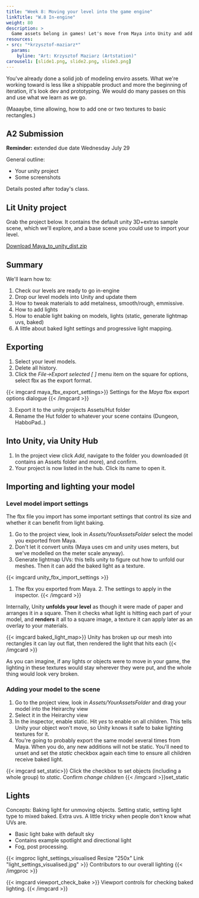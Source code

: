 ```yaml
---
title: "Week 8: Moving your level into the game engine"
linkTitle: "W.8 In-engine"
weight: 80
description: >
  Game assets belong in games! Let's move from Maya into Unity and add some lighting.
resources:
- src: "*krzysztof-maziarz*"
  params:
    byline: "Art: Krzysztof Maziarz (Artstation)"
carousel1: [slide1.png, slide2.png, slide3.png]
---
```

You've already done a solid job of modeling enviro assets.
What we're working toward is less like a shippable product and more the beginning of iteration, it's look dev and prototyping. We would do many passes on this and use what we learn as we go.

(Maaaybe, time allowing, how to add one or two textures to basic rectangles.)

## A2 Submission

**Reminder:** extended due date Wednesday July 29

General outline:
* Your unity project
* Some screenshots

Details posted after today's class. 

## Lit Unity project

Grab the project below. It contains the default unity 3D+extras sample scene, which we'll explore, and a base scene you could use to import your level.

<a class="btn btn-lg btn-primary mr-3 mb-4" href="Maya_to_unity_dist.zip" target="_blank">Download Maya_to_unity_dist.zip<i class="fas fa-arrow-alt-circle-right ml-2"></i></a>

## Summary
We'll learn how to:

1. Check our levels are ready to go in-engine
2. Drop our level models into Unity and update them
3. How to tweak materials to add metalness, smooth/rough, emmissive.
4. How to add lights
5. How to enable light baking on models, lights (static, generate lightmap uvs, baked) 
6. A little about baked light settings and progressive light mapping.

## Exporting

1. Select your level models.
2. Delete all history.
3. Click the <i>File->Export selected [ ]</I> menu item on the square for options, select fbx as the export format.

{{< imgcard maya_fbx_export_settings>}}
Settings for the <i>Maya</i> fbx export options dialogue
{{< /imgcard >}}

3. Export it to the unity projects Assets/Hut folder
4. Rename the Hut folder to whatever your scene contains (Dungeon, HabboPad..)

## Into Unity, via Unity Hub
1. In the project view click _Add_, navigate to the folder you downloaded (it contains an Assets folder and more), and confirm.
2. Your project is now listed in the hub. Click its name to open it.

## Importing and lighting your model

### Level model import settings

The fbx file you import has some important settings that control its size and whether it can benefit from light baking.
1. Go to the project view, look in _Assets/YourAssetsFolder_ select the model you exported from Maya.
2. Don't let it convert units (Maya uses cm and unity uses meters, but we've modelled on the meter scale anyway).
3. Generate lightmap UVs: this tells unity to figure out how to unfold our meshes. Then it can add the baked light as a texture.

{{< imgcard unity_fbx_import_settings  >}}
1. The fbx you exported from Maya. 2. The settings to apply in the inspector.
{{< /imgcard >}}

Internally, Unity **unfolds your level** as though it were made of paper and arranges it in a square. Then it checks what light is hitting each part of your model, and **renders** it all to a square image, a texture it can apply later as an overlay to your materials. 

{{< imgcard baked_light_map>}}
Unity has broken up our mesh into rectangles it can lay out flat, then rendered the light that hits each
{{< /imgcard >}}

As you can imagine, if any lights or objects were to move in your game, the lighting in these textures would stay wherever they were put, and the whole thing would look very broken.

### Adding your model to the scene

1. Go to the project view, look in _Assets/YourAssetsFolder_ and drag your model into the Heirarchy view
2. Select it in the Heirarchy view
3. In the inspector, enable static. Hit _yes_ to enable on all children. This tells Unity your object won't move, so Unity knows it safe to bake lighting textures for it.
4. You're going to probably export the same model several times from Maya. When you do, any new additions will not be static. You'll need to unset and set the _static_ checkbox again each time to ensure all children receive baked light.


{{< imgcard set_static>}}
Click the checkbox to set objects (including a whole group) to <i>static</i>. Confirm <i>change children</i>
{{< /imgcard >}}set_static

## Lights

Concepts: Baking light for unmoving objects. Setting static, setting light type to mixed baked. Extra uvs. A little tricky when people don't know what UVs are.

* Basic light bake with default sky
* Contains example spotlight and directional light
* Fog, post processing.

{{< imgproc light_settings_visualised Resize "250x" Link "light_settings_visualised.jpg" >}}
Contributors to our overall lighting
{{< /imgproc >}}

{{< imgcard viewport_check_bake  >}}
Viewport controls for checking baked lighting.
{{< /imgcard >}}

